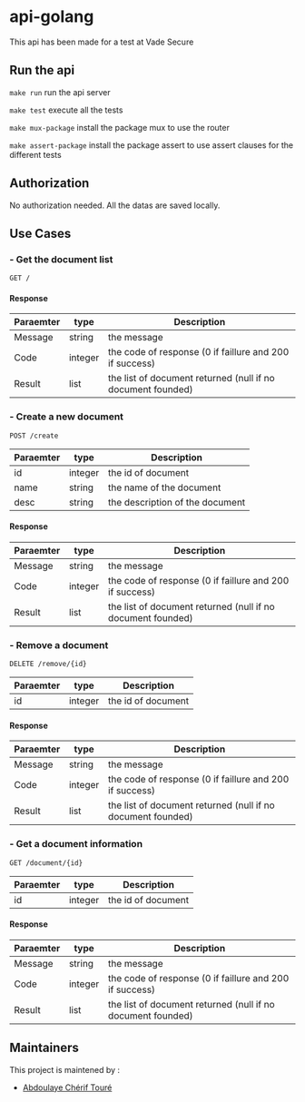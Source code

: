 # api-golang

This api has been made for a test at Vade Secure

## Run the api

`make run` run the api server

`make test` execute all the tests

`make mux-package` install the package mux to use the router

`make assert-package` install the package assert to use assert clauses for the different tests

## Authorization

No authorization needed. All the datas are saved locally.

## Use Cases

### - Get the document list

`GET /`

#### Response

|Paraemter | type | Description|
|----------|------|------------|
|Message|string|the message|
|Code|integer|the code of response (0 if faillure and 200 if success)|
|Result|list|the list of document returned (null if no document founded)|

### - Create a new document

`POST /create`

|Paraemter | type | Description|
|----------|------|------------|
|id|integer|the id of document|
|name|string|the name of the document|
|desc|string|the description of the document|

#### Response

|Paraemter | type | Description|
|----------|------|------------|
|Message|string|the message|
|Code|integer|the code of response (0 if faillure and 200 if success)|
|Result|list|the list of document returned (null if no document founded)|

### - Remove a document

`DELETE /remove/{id}`

|Paraemter | type | Description|
|----------|------|------------|
|id|integer|the id of document|

#### Response

|Paraemter | type | Description|
|----------|------|------------|
|Message|string|the message|
|Code|integer|the code of response (0 if faillure and 200 if success)|
|Result|list|the list of document returned (null if no document founded)|

### - Get a document information

`GET /document/{id}`

|Paraemter | type | Description|
|----------|------|------------|
|id|integer|the id of document|

#### Response

|Paraemter | type | Description|
|----------|------|------------|
|Message|string|the message|
|Code|integer|the code of response (0 if faillure and 200 if success)|
|Result|list|the list of document returned (null if no document founded)|

## Maintainers

This project is maintened by :
- [Abdoulaye Chérif Touré](https://github.com/cherift)
